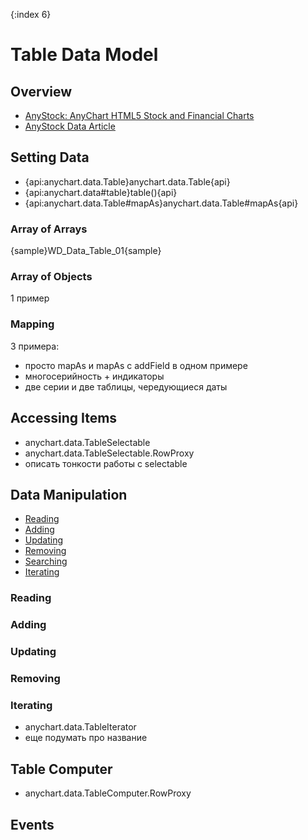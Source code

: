 {:index 6}
# Table Data Model

## Overview

* [AnyStock: AnyChart HTML5 Stock and Financial Charts](../Stock_Charts/Quick_Start)
* [AnyStock Data Article](../Stock_Charts/Data)

## Setting Data

* {api:anychart.data.Table}anychart.data.Table{api}
* {api:anychart.data#table}table(){api}
* {api:anychart.data.Table#mapAs}anychart.data.Table#mapAs{api}

### Array of Arrays

{sample}WD\_Data\_Table\_01{sample}

### Array of Objects

1 пример

### Mapping

3 примера:

* просто mapAs и mapAs с addField в одном примере
* многосерийность + индикаторы
* две серии и две таблицы, чередующиеся даты

## Accessing Items

* anychart.data.TableSelectable
* anychart.data.TableSelectable.RowProxy
* описать тонкости работы с selectable

## Data Manipulation

* [Reading](#reading)
* [Adding](#adding)
* [Updating](#updating)
* [Removing](#removing)
* [Searching](#searching)
* [Iterating](#iterating)

### Reading

### Adding

### Updating

### Removing

### Iterating

* anychart.data.TableIterator
* еще подумать про название

## Table Computer

* anychart.data.TableComputer.RowProxy

## Events